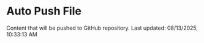 # Auto Push File

Content that will be pushed to GitHub repository.
Last updated: 08/13/2025, 10:33:13 AM